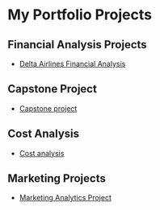 # My Portfolio Projects

## Financial Analysis Projects
- [Delta Airlines Financial Analysis](https://github.com/prabh580/Financial_analysis)

## Capstone Project
- [Capstone project](https://github.com/prabh580/Capstone_project)

## Cost Analysis
- [Cost analysis](https://github.com/prabh580/Cost-Analysis)
  
## Marketing Projects
- [Marketing Analytics Project](https://github.com/prabh580/marketing_analysis)

